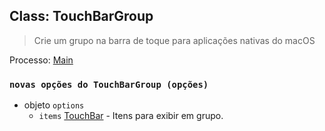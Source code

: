 ## Class: TouchBarGroup

> Crie um grupo na barra de toque para aplicações nativas do macOS

Processo: [Main](../glossary.md#main-process)

### `novas opções do TouchBarGroup (opções)`

* objeto `options`
  * `items` [TouchBar](touch-bar.md) - Itens para exibir em grupo.
